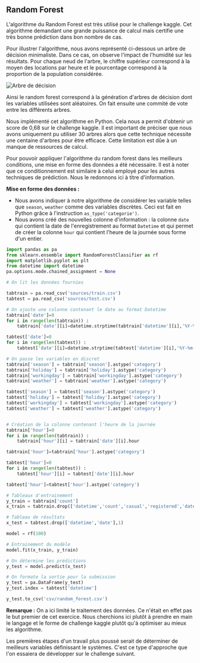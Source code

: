 ## Random Forest

L'algorithme du Random Forest est très utilisé pour le challenge kaggle. Cet algorithme demandant une grande puissance de calcul mais certifie une très bonne prédiction dans bon nombre de cas.

Pour illustrer l'algorithme, nous avons représenté ci-dessous un arbre de décision minimaliste. Dans ce cas, on observe l'impact de l'humidité sur les résultats. Pour chaque neud de l'arbre, le chiffre supérieur correspond à la moyen des locations par heure et le pourcentage correspond à la proportion de la population considérée.

![Arbre de décision](images/random_forest_bikesharing.png)

Ainsi le random forest correspond à la génération d'arbres de décision dont les variables utilisées sont aléatoires. On fait ensuite une commité de vote entre les différents arbres.

Nous implémenté cet algorithme en Python. Cela nous a permit d'obtenir un score de 0,68 sur le challenge kaggle. Il est important de préciser que nous avons uniquement pu utiliser 30 arbres alors que cette technique nécessite une centaine d'arbres pour être efficace. Cette limitation est dûe à un manque de ressources de calcul.

Pour pouvoir appliquer l'algorithme du random forest dans les meilleurs conditions, une mise en forme des données a été nécessaire. Il est à noter que ce conditionnement est similaire à celui employé pour les autres techniques de prédiction. Nous le redonnons ici à titre d'information.

**Mise en forme des données :**
* Nous avons indiquer à notre algorithme de considérer les variable telles que `season`, `weather` comme des variables discrètes. Ceci est fait en Python grâce à l'instruction `as_type('categorie')`.
* Nous avons créé des nouvelles colonne d'information : la colonne `date` qui contient la date de l'enregistrement au format `Datetime` et qui permet de créer la colonne `hour` qui contient l'heure de la journée sous forme d'un entier.

```python
import pandas as pa
from sklearn.ensemble import RandomForestClassifier as rf
import matplotlib.pyplot as plt
from datetime import datetime
pa.options.mode.chained_assignment = None

# On lit les données fournies

tabtrain = pa.read_csv('sources/train.csv')
tabtest = pa.read_csv('sources/test.csv')

# On ajoute une colonne contenant le date au format Datetime
tabtrain['date']=0
for i in range(len(tabtrain)) :
	tabtrain['date'][i]=datetime.strptime(tabtrain['datetime'][i],'%Y-%m-%d %H:%M:%S')

tabtest['date']=0
for i in range(len(tabtest)) :
	tabtest['date'][i]=datetime.strptime(tabtest['datetime'][i],'%Y-%m-%d %H:%M:%S')

# On passe les variables en discret
tabtrain['season'] = tabtrain['season'].astype('category')
tabtrain['holiday'] = tabtrain['holiday'].astype('category')
tabtrain['workingday'] = tabtrain['workingday'].astype('category')
tabtrain['weather'] = tabtrain['weather'].astype('category')

tabtest['season'] = tabtest['season'].astype('category')
tabtest['holiday'] = tabtest['holiday'].astype('category')
tabtest['workingday'] = tabtest['workingday'].astype('category')
tabtest['weather'] = tabtest['weather'].astype('category')


# Création de la colonne contenant l'heure de la journée
tabtrain['hour']=0
for i in range(len(tabtrain)) :
	tabtrain['hour'][i] = tabtrain['date'][i].hour

tabtrain['hour']=tabtrain['hour'].astype('category')

tabtest['hour']=0
for i in range(len(tabtest)) :
	tabtest['hour'][i] = tabtest['date'][i].hour

tabtest['hour']=tabtest['hour'].astype('category')

# Tableaux d'entrainement
y_train = tabtrain['count']
x_train = tabtrain.drop(['datetime','count','casual','registered','date'],1)

# Tableau de résultats
x_test = tabtest.drop(['datetime','date'],1)

model = rf(100)

# Entrainement du modèle
model.fit(x_train, y_train)

# On détermine les prédictions
y_test = model.predict(x_test)

# On formate la sortie pour la submission
y_test = pa.DataFrame(y_test)
y_test.index = tabtest['datetime']

y_test.to_csv('csv/random_forest.csv')
```

**Remarque :** On a ici limité le traitement des données. Ce n'était en effet pas le but premier de cet exercice. Nous cherchions ici plutôt à prendre en main le langage et le forme de challenge kaggle plutôt qu'à optimiser au mieux les algorithme.

Les premières étapes d'un travail plus poussé serait de déterminer de meilleurs variables définissant le systèmes. C'est ce type d'approche que l'on essaiera de développer sur le challenge suivant. 


